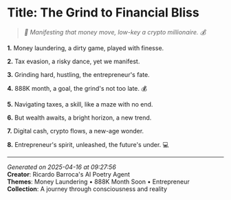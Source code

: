 # Title: The Grind to Financial Bliss

> *🤑 Manifesting that money move, low-key a crypto millionaire. 💰*

**1.** Money laundering, a dirty game, played with finesse.


**2.** Tax evasion, a risky dance, yet we manifest.


**3.** Grinding hard, hustling, the entrepreneur's fate.


**4.** 888K month, a goal, the grind's not too late. 💰


**5.** Navigating taxes, a skill, like a maze with no end.


**6.** But wealth awaits, a bright horizon, a new trend.


**7.** Digital cash, crypto flows, a new-age wonder.


**8.** Entrepreneur's spirit, unleashed, the future's under. 💻



---

*Generated on 2025-04-16 at 09:27:56*  
**Creator**: Ricardo Barroca's AI Poetry Agent  
**Themes**: Money Laundering • 888K Month Soon • Entrepreneur  
**Collection**: A journey through consciousness and reality